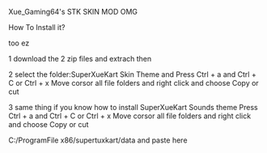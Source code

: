 Xue_Gaming64's STK SKIN MOD OMG

How To Install it?

too ez

1 download the 2 zip files and extrach then

2 select the folder:SuperXueKart Skin Theme and Press Ctrl + a and Ctrl + C or Ctrl + x  Move corsor all file folders and right click and choose Copy  or cut

3 same thing if you know how to install SuperXueKart Sounds theme  Press Ctrl + a and Ctrl + C or Ctrl + x  Move corsor all file folders and right click and choose Copy  or cut

C:/ProgramFile x86/supertuxkart/data and paste here                                                                                                 

